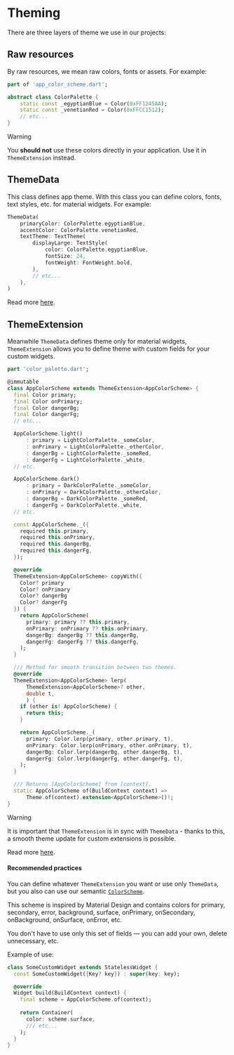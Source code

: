 # Theming

There are three layers of theme we use in our projects:

## Raw resources

By raw resources, we mean raw colors, fonts or assets. 
For example:

```dart
part of 'app_color_scheme.dart';

abstract class ColorPalette {
    static const _egyptianBlue = Color(0xFF1245AA);
    static const _venetianRed = Color(0xFFCC1512);
    // etc...
}
```

> [!WARNING]
> You **should not** use these colors directly in your application. Use it in `ThemeExtension` instead.

## ThemeData

This class defines app theme. With this class you can define colors, fonts, text styles, etc. for material widgets.
For example:

```dart
ThemeData(
    primaryColor: ColorPalette.egyptianBlue,
    accentColor: ColorPalette.venetianRed,
    textTheme: TextTheme(
        displayLarge: TextStyle(
            color: ColorPalette.egyptianBlue,
            fontSize: 24,
            fontWeight: FontWeight.bold,
        ),
        // etc...
    ),
)
```

Read more [here](https://api.flutter.dev/flutter/material/ThemeData-class.html).

## ThemeExtension

Meanwhile `ThemeData` defines theme only for material widgets, `ThemeExtension` allows you to define theme with custom fields for your custom widgets.

```dart
part 'color_palette.dart';

@immutable
class AppColorScheme extends ThemeExtension<AppColorScheme> {
  final Color primary;
  final Color onPrimary;
  final Color dangerBg;
  final Color dangerFg;
  // etc...

  AppColorScheme.light()
      : primary = LightColorPalette._someColor,
      : onPrimary = LightColorPalette._otherColor,
      : dangerBg = LightColorPalette._someRed,
      : dangerFg = LightColorPalette._white,
  // etc.

  AppColorScheme.dark()
      : primary = DarkColorPalette._someColor,
      : onPrimary = DarkColorPalette._otherColor,
      : dangerBg = DarkColorPalette._someRed,
      : dangerFg = DarkColorPalette._white,
  // etc.

  const AppColorScheme._({
    required this.primary,
    required this.onPrimary,
    required this.dangerBg,
    required this.dangerFg,
  });

  @override
  ThemeExtension<AppColorScheme> copyWith({
    Color? primary
    Color? onPrimary
    Color? dangerBg
    Color? dangerFg
  }) {
    return AppColorScheme(
      primary: primary ?? this.primary,
      onPrimary: onPrimary ?? this.onPrimary,
      dangerBg: dangerBg ?? this.dangerBg,
      dangerFg: dangerFg ?? this.dangerFg,
    );
  }

  /// Method for smooth transition between two themes.
  @override
  ThemeExtension<AppColorScheme> lerp(
      ThemeExtension<AppColorScheme>? other,
      double t,
      ) {
    if (other is! AppColorScheme) {
      return this;
    }

    return AppColorScheme._(
      primary: Color.lerp(primary, other.primary, t),
      onPrimary: Color.lerp(onPrimary, other.onPrimary, t),
      dangerBg: Color.lerp(dangerBg, other.dangerBg, t),
      dangerFg: Color.lerp(dangerFg, other.dangerFg, t),
    );
  }

  /// Returns [AppColorScheme] from [context].
  static AppColorScheme of(BuildContext context) =>
      Theme.of(context).extension<AppColorScheme>()!;
}
```

> [!WARNING]
> It is important that `ThemeExtension` is in sync with `ThemeData` - thanks to this, a smooth theme update for custom extensions is possible.

Read more [here](https://api.flutter.dev/flutter/material/ThemeExtension-class.html).

#### Recommended practices

You can define whatever `ThemeExtension` you want or use only `ThemeData`, but you also can use our semantic [`ColorScheme`](lib/uikit/colors/color_scheme.dart).

This scheme is inspired by Material Design and contains colors for primary, secondary, error, background, surface, onPrimary, onSecondary, onBackground, onSurface, onError, etc.

You don't have to use only this set of fields — you can add your own, delete unnecessary, etc.

Example of use:
```dart
class SomeCustomWidget extends StatelessWidget {
  const SomeCustomWidget({Key? key}) : super(key: key);

  @override
  Widget build(BuildContext context) {
    final scheme = AppColorScheme.of(context);
    
    return Container(
      color: scheme.surface,
      /// etc...
    );
  }
}
```
